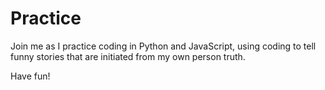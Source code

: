 # Practice 
Join me as I practice coding in Python and JavaScript, using coding to tell funny stories that are initiated from my own person truth.

Have fun!
